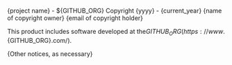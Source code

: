 {project name} - \${GITHUB_ORG} Copyright {yyyy} - {current_year} {name of
copyright owner} {email of copyright holder}

This product includes software developed at
the${GITHUB_ORG} (https://www.${GITHUB_ORG}.com/).

{Other notices, as necessary}
